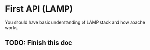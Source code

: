 # First API (LAMP)

You should have basic understanding of LAMP stack and how apache works.

## TODO: Finish this doc
